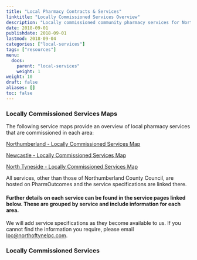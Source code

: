 ```yaml
---
title: "Local Pharmacy Contracts & Services"
linktitle: "Locally Commissioned Services Overview"
description: "Locally commissioned community pharmacy services for Northumberland, Newcastle and North Tyneside"
date: 2018-09-01
publishdate: 2018-09-01
lastmod: 2018-09-04
categories: ["local-services"]
tags: ["resources"]
menu:
  docs:
    parent: "local-services"
    weight: 1
weight: 10
draft: false
aliases: []
toc: false
---
```


### Locally Commissioned Services Maps  

The following service maps provide an overview of local pharmacy services that are commissioned in each area:  

[Northumberland - Locally Commissioned Services Map](/local-services/service-maps/northumberland-services)  

[Newcastle - Locally Commissioned Services Map](/local-services/service-maps/newcastle-services)  

[North Tyneside - Locally Commissioned Services Map](/local-services/service-maps/north-tyneside-services)  

All services, other than those of Northumberland County Council, are hosted on PharmOutcomes and the service specifications are linked there.  

#### Further details on each service can be found in the service pages linked below. These are grouped by service and include information for each area.  

We will add service specifications as they become available to us.  If you cannot find the information you require, please email 
[lpc@northoftynelpc.com](mailto:lpc@northoftynelpc.com).  

### Locally Commissioned Services   

